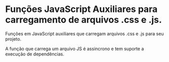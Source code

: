 # Funções JavaScript Auxiliares para carregamento de arquivos .css e .js.

Funções em JavaScript auxiliares que carregam arquivos .css e .js para seu projeto.

A função que carrega um arquivo JS é assincrono e tem suporte a execução de dependências.
